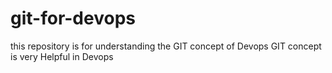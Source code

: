 # git-for-devops

this repository is for understanding the GIT concept of Devops
GIT concept is very Helpful in Devops
